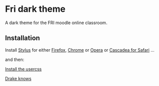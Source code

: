# Fri dark theme
A dark theme for the FRI moodle online classroom.

## Installation

Install [Stylus](https://add0n.com/stylus.html) for either [Firefox](https://addons.mozilla.org/en-US/firefox/addon/styl-us/), [Chrome](https://chrome.google.com/webstore/detail/stylus/clngdbkpkpeebahjckkjfobafhncgmne) or [Opera](https://addons.opera.com/en-gb/extensions/details/stylus/) or [Cascadea for Safari](https://cascadea.app/) ...

and then: 

[Install the usercss](https://raw.githubusercontent.com/janvasiljevic/fri-dark-theme/master/fri-dark.user.css?token=ALM6ESQO722KA6AGX53RKMK6K2ZUI)


[Drake knows](images/drake-knows.png)
